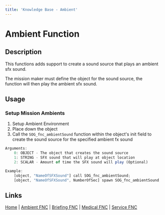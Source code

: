 ```yaml
---
title: 'Knowledge Base - Ambient'
---
```


# Ambient Function

## Description
This functions adds support to create a sound source that plays an ambient sfx sound.

The mission maker must define the object for the sound source, the function will then play the ambient sfx sound.

## Usage
### Setup Mission Ambients
1. Setup Ambient Environment
2. Place down the object
3. Call the `SOG_fnc_ambientSound` function within the object's init field to create the sound source for the specified ambient fx sound

```js
Arguments:
	0: OBJECT - The object that creates the sound source
	1: STRING - SFX sound that will play at object location
	2: SCALAR - Amount of time the SFX sound will play (Optional)

Example:
	[object, "NameOfSFXSound"] call SOG_fnc_ambientSound;
	[object, "NameOfSFXSound", NumberOfSec] spawn SOG_fnc_ambientSound;
```

## Links
[Home](/knowledgebase/functions) |
[Ambient FNC](/knowledgebase/functions/ambient) |
[Briefing FNC](/knowledgebase/functions/briefing) |
[Medical FNC](/knowledgebase/functions/medical) |
[Service FNC](/knowledgebase/functions/service)